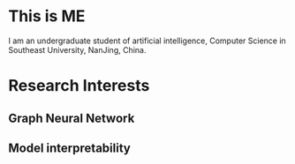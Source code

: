 # This is ME
I am an undergraduate student of artificial intelligence, Computer Science in Southeast University, NanJing, China. 

# Research Interests
## Graph Neural Network

## Model interpretability


